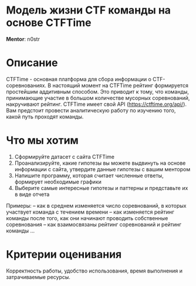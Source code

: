 # Модель жизни CTF команды на основе CTFTime

**Mentor**: n0str

# Описание

CTFTime - основная платформа для сбора информации о CTF-соревнованиях. В настоящий момент на CTFTime рейтинг формируется простейшим аддитивным способом. Это приводит к тому, что команды, принимающие участие в большом количестве мусорных соревнований, накручивают рейтинг.
CTFTime имеет свой API (https://ctftime.org/api/).
Вам предстоит провести аналитическую работу по изучению того, какой путь проходят команды.

# Что мы хотим

1. Сформируйте датасет с сайта CTFTime
2. Проанализируйте, какие гипотезы вы можете выдвинуть на основе информации с сайта, утвердите данные гипотезы с вашим ментором
3. Напишите программу, которая считает численные ответы, формирует необходимые графики
4. Выберите самые интересные гипотезы и паттерны и представьте их в виде отчета

Примеры:
– как в среднем изменяется число соревнований, в которых участвует команда с течением времени
– как изменяется рейтинг команды после того, как они начинают проводить собственные соревнования
– как взаимосвязаны рейтинг соревнований и рейтинг команды
...

# Критерии оценивания

Корректность работы, удобство использования, время выполнения и затрачиваемые ресурсы.

